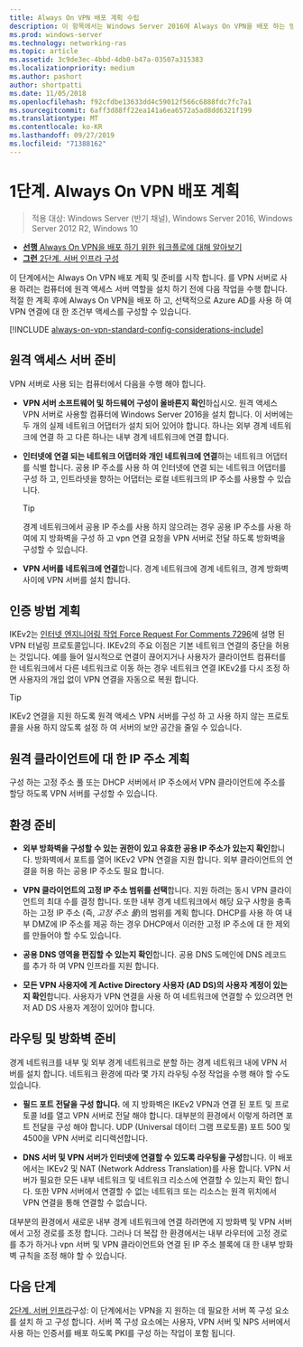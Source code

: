 ```yaml
---
title: Always On VPN 배포 계획 수립
description: 이 항목에서는 Windows Server 2016에 Always On VPN을 배포 하는 방법에 대 한 계획 지침을 제공 합니다.
ms.prod: windows-server
ms.technology: networking-ras
ms.topic: article
ms.assetid: 3c9de3ec-4bbd-4db0-b47a-03507a315383
ms.localizationpriority: medium
ms.author: pashort
author: shortpatti
ms.date: 11/05/2018
ms.openlocfilehash: f92cfdbe13633dd4c59012f566c6888fdc7fc7a1
ms.sourcegitcommit: 6aff3d88ff22ea141a6ea6572a5ad8dd6321f199
ms.translationtype: MT
ms.contentlocale: ko-KR
ms.lasthandoff: 09/27/2019
ms.locfileid: "71388162"
---
```

# <a name="step-1-plan-the-always-on-vpn-deployment"></a>1단계. Always On VPN 배포 계획

>적용 대상: Windows Server (반기 채널), Windows Server 2016, Windows Server 2012 R2, Windows 10

- [**선행** Always On VPN을 배포 하기 위한 워크플로에 대해 알아보기](always-on-vpn-deploy-deployment.md)
- [**그런** 2단계. 서버 인프라 구성](vpn-deploy-server-infrastructure.md)

이 단계에서는 Always On VPN 배포 계획 및 준비를 시작 합니다. 를 VPN 서버로 사용 하려는 컴퓨터에 원격 액세스 서버 역할을 설치 하기 전에 다음 작업을 수행 합니다. 적절 한 계획 후에 Always On VPN을 배포 하 고, 선택적으로 Azure AD를 사용 하 여 VPN 연결에 대 한 조건부 액세스를 구성할 수 있습니다.

[!INCLUDE [always-on-vpn-standard-config-considerations-include](../../../includes/always-on-vpn-standard-config-considerations-include.md)]

## <a name="prepare-the-remote-access-server"></a>원격 액세스 서버 준비

VPN 서버로 사용 되는 컴퓨터에서 다음을 수행 해야 합니다.

- **VPN 서버 소프트웨어 및 하드웨어 구성이 올바른지 확인**하십시오. 원격 액세스 VPN 서버로 사용할 컴퓨터에 Windows Server 2016을 설치 합니다. 이 서버에는 두 개의 실제 네트워크 어댑터가 설치 되어 있어야 합니다. 하나는 외부 경계 네트워크에 연결 하 고 다른 하나는 내부 경계 네트워크에 연결 합니다.

- **인터넷에 연결 되는 네트워크 어댑터와 개인 네트워크에 연결**하는 네트워크 어댑터를 식별 합니다. 공용 IP 주소를 사용 하 여 인터넷에 연결 되는 네트워크 어댑터를 구성 하 고, 인트라넷을 향하는 어댑터는 로컬 네트워크의 IP 주소를 사용할 수 있습니다.

    >[!TIP]
    >경계 네트워크에서 공용 IP 주소를 사용 하지 않으려는 경우 공용 IP 주소를 사용 하 여에 지 방화벽을 구성 하 고 vpn 연결 요청을 VPN 서버로 전달 하도록 방화벽을 구성할 수 있습니다.

- **VPN 서버를 네트워크에 연결**합니다. 경계 네트워크에 경계 네트워크, 경계 방화벽 사이에 VPN 서버를 설치 합니다.

## <a name="plan-authentication-methods"></a>인증 방법 계획

IKEv2는 [인터넷 엔지니어링 작업 Force Request For Comments 7296](https://datatracker.ietf.org/doc/rfc7296/)에 설명 된 VPN 터널링 프로토콜입니다. IKEv2의 주요 이점은 기본 네트워크 연결의 중단을 허용는 것입니다. 예를 들어 일시적으로 연결이 끊어지거나 사용자가 클라이언트 컴퓨터를 한 네트워크에서 다른 네트워크로 이동 하는 경우 네트워크 연결 IKEv2를 다시 조정 하면 사용자의 개입 없이 VPN 연결을 자동으로 복원 합니다.

>[!TIP]
>IKEv2 연결을 지원 하도록 원격 액세스 VPN 서버를 구성 하 고 사용 하지 않는 프로토콜을 사용 하지 않도록 설정 하 여 서버의 보안 공간을 줄일 수 있습니다. 

## <a name="plan-ip-addresses-for-remote-clients"></a>원격 클라이언트에 대 한 IP 주소 계획

구성 하는 고정 주소 풀 또는 DHCP 서버에서 IP 주소에서 VPN 클라이언트에 주소를 할당 하도록 VPN 서버를 구성할 수 있습니다. 

## <a name="prepare-the-environment"></a>환경 준비

- **외부 방화벽을 구성할 수 있는 권한이 있고 유효한 공용 IP 주소가 있는지 확인**합니다. 방화벽에서 포트를 열어 IKEv2 VPN 연결을 지원 합니다. 외부 클라이언트의 연결을 허용 하는 공용 IP 주소도 필요 합니다.

- **VPN 클라이언트의 고정 IP 주소 범위를 선택**합니다. 지원 하려는 동시 VPN 클라이언트의 최대 수를 결정 합니다. 또한 내부 경계 네트워크에서 해당 요구 사항을 충족 하는 고정 IP 주소 (즉, *고정 주소 풀*)의 범위를 계획 합니다. DHCP를 사용 하 여 내부 DMZ에 IP 주소를 제공 하는 경우 DHCP에서 이러한 고정 IP 주소에 대 한 제외를 만들어야 할 수도 있습니다.

- **공용 DNS 영역을 편집할 수 있는지 확인**합니다. 공용 DNS 도메인에 DNS 레코드를 추가 하 여 VPN 인프라를 지원 합니다. 

- **모든 VPN 사용자에 게 Active Directory 사용자 (AD DS)의 사용자 계정이 있는지 확인**합니다. 사용자가 VPN 연결을 사용 하 여 네트워크에 연결할 수 있으려면 먼저 AD DS 사용자 계정이 있어야 합니다.

## <a name="prepare-routing-and-firewall"></a>라우팅 및 방화벽 준비 

경계 네트워크를 내부 및 외부 경계 네트워크로 분할 하는 경계 네트워크 내에 VPN 서버를 설치 합니다. 네트워크 환경에 따라 몇 가지 라우팅 수정 작업을 수행 해야 할 수도 있습니다.

- **필드 포트 전달을 구성 합니다.** 에 지 방화벽은 IKEv2 VPN과 연결 된 포트 및 프로토콜 Id를 열고 VPN 서버로 전달 해야 합니다. 대부분의 환경에서 이렇게 하려면 포트 전달을 구성 해야 합니다. UDP (Universal 데이터 그램 프로토콜) 포트 500 및 4500을 VPN 서버로 리디렉션합니다.

- **DNS 서버 및 VPN 서버가 인터넷에 연결할 수 있도록 라우팅을 구성**합니다. 이 배포에서는 IKEv2 및 NAT (Network Address Translation)를 사용 합니다. VPN 서버가 필요한 모든 내부 네트워크 및 네트워크 리소스에 연결할 수 있는지 확인 합니다. 또한 VPN 서버에서 연결할 수 없는 네트워크 또는 리소스는 원격 위치에서 VPN 연결을 통해 연결할 수 없습니다.

대부분의 환경에서 새로운 내부 경계 네트워크에 연결 하려면에 지 방화벽 및 VPN 서버에서 고정 경로를 조정 합니다. 그러나 더 복잡 한 환경에서는 내부 라우터에 고정 경로를 추가 하거나 vpn 서버 및 VPN 클라이언트와 연결 된 IP 주소 블록에 대 한 내부 방화벽 규칙을 조정 해야 할 수 있습니다.

## <a name="next-steps"></a>다음 단계

[2단계. 서버 인프라](vpn-deploy-server-infrastructure.md)구성: 이 단계에서는 VPN을 지 원하는 데 필요한 서버 쪽 구성 요소를 설치 하 고 구성 합니다. 서버 쪽 구성 요소에는 사용자, VPN 서버 및 NPS 서버에서 사용 하는 인증서를 배포 하도록 PKI를 구성 하는 작업이 포함 됩니다.
